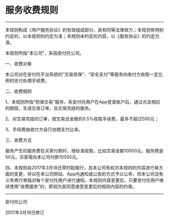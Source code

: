 # **服务收费规则**

---

本规则构成《用户服务协议》的有效组成部分，具有同等法律效力；本规则有特别约定的，以本规则的约定为准；本规则未约定的内容，以《服务协议》的约定为准。

本规则所指“本公司”，系指安付托公司。

一、收费对象

本公司对在安付托平台系统的“交易担保”、“安全支付”等服务向收付方收取一定比例的支付处理手续费。

二、收费细则

1、本规则所指“担保交易”服务，系安付托用户在App登录账户后，通过点击相应的按钮，生成交易订单，且交易完结的服务。

2、对交易完结的订单，按交易总金额的0.5%收取手续费，最多不超过500元；

3、手续费由收付方自行协商支付比率。

三、收费方式

服务产生的服务费在买家付款时，按标准收取，比如交易金额10000元，服务费是50元，买家需向本公司付款10050元。

四、本规则自2017年3月18日零时起施行，且本公司有权对本规则的内容进行单方面的变更，并以在本公司网站、App内通知或公告的方式予以公布，但本公司没有义务再行单独对每个安付托用户进行通知。本规则内容变更后，只要安付仛用户继续使用“收费服务”的，即视为其同意接受变更后的规则内容的约束。

---

安付托公司

2017年3月18日修订

